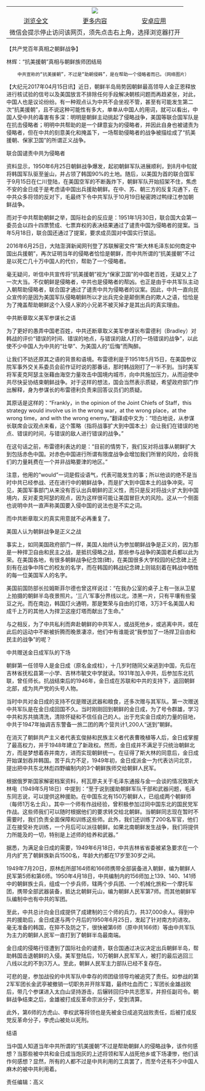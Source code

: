 

<table>
  <tr>
    <td align="center" colspan="3">
      <a href="https://github.com/ogate/ogate/blob/master/README.md"><img src="https://cloud.githubusercontent.com/assets/11880933/13434984/f430fae2-e012-11e5-814f-c2df1e82b247.jpg"/></a>
    </td>
  </tr>
  <tr>
    <td align="center">
      <a href="https://s3.ap-south-1.amazonaws.com/ogatem/oGate.htm?c817674&from=oNote">浏览全文</a>
    </td>
    <td align="center">
      <a href="https://s3.ap-south-1.amazonaws.com/ogatem/oGate.htm?from=oNote">更多内容</a>
    </td>
    <td align="center">
      <a href="https://raw.githubusercontent.com/ogate/up/master/ogate.apk">安卓应用</a>
    </td>
  </tr>
  <tr>
    <td align="center" colspan="3">
      微信会提示停止访问该网页，须先点击右上角，选择浏览器打开
    </td>
  </tr>
</table>    


【共产党百年真相之朝鲜战争】 

林辉：“抗美援朝”真相与朝鲜族师团结局






        中共宣称的“抗美援朝”，不过是“助朝侵韩”，是在帮助一个侵略者而已。（网络图片）




【大纪元2017年04月15日讯】近日，朝鲜半岛局势因朝鲜最高领导人金正恩释放进行核试验的信号以及美国放言不排除任何手段解决朝核问题而再趋紧张，对此，中国人也是议论纷纷。有一种观点认为中共不会坐视不管，甚至有可能发生第二次“抗美援朝”，且不说这种可能性有多大，单单从中国人的用词，就可以看出，中国人受中共的毒害有多深：明明是朝鲜主动挑起了侵略战争，美国等联合国军队是在抗击侵略者；明明中共帮助的是一个肆意妄为的侵略者，并因此自身也被谴责为侵略者，但在中共的刻意美化和掩盖下，一场帮助侵略者的战争被描绘成了“抗美援朝、保家卫国”的所谓正义战争。


联合国谴责中共为侵略者


资料显示，1950年6月25日朝鲜战争爆发，起初朝鲜军队进展顺利，到8月中旬就将韩国军队驱至釜山，并占领了韩国90%的土地。随后，以美国为首的联合国军于9月15日在仁川登陆，在美国空军的不断轰炸下，朝鲜军队开始招架不住，焦虑不安的金日成于是考虑请中国出兵援助朝鲜。在中、苏、朝三方的反复沟通下，在中共众多将领的反对下，毛最终下令中共军队于10月19日秘密跨过鸭绿江参加朝鲜战争。


而对于中共帮助朝鲜之举，国际社会的反应是：1951年1月30日，联合国大会第一委员会以四十四票赞成、七票弃权的表决结果通过了谴责中国为侵略者的提案。当年5月18日，联合国还通过了提案，要求成员国对中国实行禁运。


2016年6月25日，大陆澎湃新闻网刊登了苏联解密文件“斯大林毛泽东如何商定中国出兵援朝”，再次证明当年的侵略者恰恰是朝鲜，而中共所谓的“抗美援朝”不过是以死亡几十万中国人的代价，帮助了一个侵略者。


毫无疑问，听信中共宣传将“抗美援朝”视为“保家卫国”的中国老百姓，无疑又上了一次大当。不仅朝鲜是侵略者，中共也是侵略者的帮凶。也正是由于中共军队主动入朝帮助侵略者，联合国才通过了谴责中共为侵略者的议案。因此，中共一直向民众宣传的是因为美国军队侵略朝鲜所以才出兵完全是颠倒黑白的欺人之语，恰恰是为了掩盖帮助朝鲜这个入侵人家的小兄弟不被灭掉才是其出兵的真实理由。


中共断章取义美军参谋长之语


为了更好的愚弄中国老百姓，中共还断章取义美军参谋长布雷德利（Bradley）对韩战的评价“错误的时间、错误的地点，与错误的敌人打的一场错误的战争”，以此使不少中国人为中共的“壮举”、为美国人的“后悔”而陶醉。


让我们不妨还原其之语的背景和语境。布雷德利是于1951年5月15日，在美国参议院军事外交关系委员会前作证时说的那番话，那时韩战刚打了一半不到。当时美军将军麦克阿瑟主张藉由海空力量攻击中国境内城市，向中共施加压力，从而迫使中共尽快妥协结束朝鲜战争。对于这样的想法，国会当然表示质疑，希望政府部门作出解释，身为参谋长的布雷德利负责来回答议员们的质疑。


其原话是这样的：“Frankly，in the opinion of the Joint Chiefs of Staff，this strategy would involve us in the wrong war，at the wrong place，at the wrong time，and with the wrong enemy。”翻译成中文为：“坦白地说，从参谋长联席会议观点来看，这个策略（指将战事扩大到中国本土）会让我们在错误的地点、错误的时间，与错误的敌人进行错误的战争。”


在这句话之前，布雷德利表达的是：“目前的情势下，我们反对将战事从朝鲜扩大到包括赤色中国。对赤色中国进行所谓有限度战争会增加我们所冒的风险，会将我们的力量耗费在一个并非战略要津的地区。”


注意，他用的“would”一词是假设语气，代表可能发生的事；所以他谈的绝不是当时中共已经参战、还在进行中的朝鲜战争，而是扩大到中国本土的战争冲突。可见，美国军事部门从来没有否认出兵朝鲜的正义性，而只是反对将战火扩大到中国境内，反对麦克阿瑟的观点，因为这样很可能让美国冒巨大的风险。这从一个侧面也说明中共一直声称美国要入侵中国的说法也是不实之词。


而中共断章取义的真实用意就不必再重复了。


美国人认为朝鲜战争是正义之战


事实上，如同美国政府部门一样，美国人始终认为参加朝鲜战争是正义的，因为那是一种捍卫自由和民主之战，是抵抗侵略之战，那些参与战争的美国老兵都以此为荣。在美国各地，有很多朝鲜战争纪念馆(碑)，在美国很多大学校园的纪念碑上还刻有在战争中阵亡的校友的名字，而在韩国的韩战纪念碑上则铭刻着在韩战中牺牲的每一位美国军人的名字。


美国前国防部长拉姆斯菲尔德也曾这样说过：“在我办公室的桌子上有一张从卫星上拍摄的朝鲜半岛夜景照片。‘三八’军事分界线以北，漆黑一片，只有平壤有些萤豆之光。而在南边，韩国灯火通明，那是繁荣与自由的灯塔，3万3千名美国人和成千上万的其他人为捍卫这座灯塔而献出了生命。”


与之相反，为了中共私利而奔赴朝鲜的中共军人，或战死他乡，或逃离中共，或在此后的运动中不断被折腾而晚景凄凉，他们中有谁能说“我参加了一场捍卫自由和民主的战争”的呢？


中共赠送金日成军队的下场


朝鲜第一任领导人是金日成（原名金成柱），十几岁时随同父亲逃到中国，先后在吉林省抚松县第一小学、吉林市毓文中学就读。1931年加入中共，后参加东北抗联，曾任师长。抗战结束后的1946年，金日成在苏联和中共的支持下，返回朝鲜北部，成为共产党的头号人物。


当时中共对金日成的支持不仅是赠送武器和粮食，还多次赠与其军队。第一次赠送中共军队是在金日成回国不久。当时刚刚回到朝鲜的金日成，为了号令群雄，学习中共和苏共搞清洗，清除怀疑和不信任自己的人。出于充实金日成的力量的目地，中共于1947年抽调吉东警备一旅二团的两个营共计1,200人“送到”朝鲜。


在消灭了朝鲜共产主义者代表玄俊赫和民族主义者代表曹晚植等人后，金日成掌握了最高权力，并于1948年建立了新政权。然而，金日成并不满足于只统治朝鲜北方，而是梦想着吞并南方，进而实现朝鲜统一。在征得了斯大林的同意后，金日成开始谋划吞并韩国。苦于兵力不足，1949年初，金日成派金一为代表访问北京，提出把中共东北林彪四野编制内的3个朝鲜族师交给朝鲜人民军。


根据俄罗斯国家解密档案资料，柯瓦廖夫关于毛泽东通报与金一会谈的情况致斯大林电（1949年5月18日）中提到：“至于说到援助朝鲜军队干部和武器问题，毛泽东同志说，可以提供这种援助。在中国东北有150万朝鲜人，已组成两个朝鲜师（每师1万名士兵）。其中一个师有作战经验，曾积极参加过同中国东北的国民党军作战。这些师我们可以随时根据他们的要求转交给北朝鲜。当朝鲜同志现在暂时不需要时，我们负责全面保障和训练这些师。此外，我们还训练了200名军官，他们正在接受补充训练，一个月后可以派往朝鲜。如果北南朝鲜发生战争，我们将提供力所能及的一切，特别是上述师的给养和武器。”


据悉，为满足金日成的需要，1949年6月18日，中共吉林省省委被紧急要求在一个月内扩充了朝鲜族新兵1500名，年龄大约都在17岁至30岁之间。


1949年7月20日，原林彪所部164师和166师携带全部装备进入朝鲜，编为朝鲜人民军第5师和第6师。1950年4月18日，中共编制内的156师加上139、140、141师中的朝鲜族士兵，组成一个步兵师，辖两个步兵团、一个机械化旅和一个摩托车团，携带全部武器装备，抵达北朝鲜元山，编为朝鲜人民军第7师。而其他朝鲜军队编制中也有中共的军团。


至此，中共总计向金日成提供了成建制的三个师的兵力，共37,000余人。得到中共的援助后，金日成遂与两个月后的1950年6月25日，发起了针对南方的进攻。毫无准备的韩国，在猝不及防之下，很快被第6师（原中共166师）等由中共军队为主力的朝鲜人民军一直打到了朝鲜半岛最南端。


金日成的侵略行径遭到了国际社会的谴责，联合国通过决议决定出兵朝鲜半岛，帮助韩国击退朝鲜的入侵。美军登陆后，10万朝鲜人民军军人，被打的最后逃回三八线以北的不到3万人。至此，朝鲜人民军主力部队已经不复存在。


可悲的是，参加战役的中共军队中幸存的师团级领导均被追究了责任。如参战的第2军军团长金武亭被撤销一切职务并开除军籍，最终吐血而亡；军团长金雄战败后，带几个参谋进入太白山坚持游击，后辗转回归中共志愿军，并担任副司令。朝鲜战争结束之后，金雄被打成反革命宗派分子，受到清算。


此外，第6师的方虎山、李权武等将领也是先被金日成追究战败责任，后被打成反党反革命分子，李虎山被处以死刑。


结语


当中国人知道当年中共所谓的“抗美援朝”不过是帮助朝鲜人的侵略战争，该作何感想？当那些被中共和金日成当炮灰的上述将领和军人战死他乡或下场凄惨，他们该作何感想？显然，所有的人都不过是中共利用的工具罢了，而至今还有不少中国人麻木的被中共利用着。


责任编辑：高义



